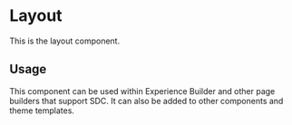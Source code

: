
# Layout

This is the layout component.

## Usage

This component can be used within Experience Builder and other page builders
that support SDC. It can also be added to other components and theme templates.
